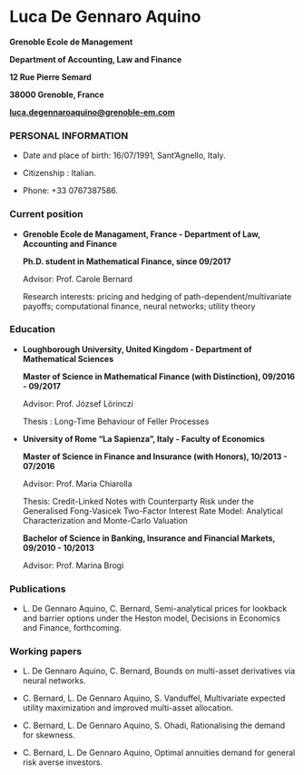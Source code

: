 # **Luca De Gennaro Aquino**

**Grenoble Ecole de Management**

**Department of Accounting, Law and Finance**

**12 Rue Pierre Semard**

**38000 Grenoble, France**

**luca.degennaroaquino@grenoble-em.com**

### PERSONAL INFORMATION	
- Date and place of birth: 16/07/1991, Sant’Agnello, Italy.

- Citizenship : Italian.

- Phone: +33 0767387586.


### Current position
- **Grenoble Ecole de Managament, France - Department of Law, Accounting and Finance**

    **Ph.D. student in Mathematical Finance, since 09/2017**
    
    Advisor: Prof. Carole Bernard
    
    Research interests: pricing and hedging of path-dependent/multivariate payoffs; computational finance, neural networks; utility theory


### Education
- **Loughborough University, United Kingdom - Department of Mathematical Sciences**

    **Master of Science in Mathematical Finance (with Distinction), 09/2016 - 09/2017**

    Advisor: Prof. József Lörinczi

    Thesis : Long-Time Behaviour of Feller Processes



-	**University of Rome “La Sapienza”, Italy - Faculty of Economics**

    **Master of Science in Finance and Insurance (with Honors), 10/2013 - 07/2016**

    Advisor: Prof. Maria Chiarolla

    Thesis: Credit-Linked Notes with Counterparty Risk under the Generalised Fong-Vasicek Two-Factor Interest Rate Model: Analytical Characterization and Monte-Carlo Valuation

    **Bachelor of Science in Banking, Insurance and Financial Markets, 09/2010 - 10/2013**

    Advisor: Prof. Marina Brogi
    
    
### Publications
- L. De Gennaro Aquino, C. Bernard, Semi-analytical prices for lookback and barrier options under the Heston model, Decisions in Economics and Finance, forthcoming.

### Working papers
- L. De Gennaro Aquino, C. Bernard, Bounds on multi-asset derivatives via neural networks.

- C. Bernard, L. De Gennaro Aquino, S. Vanduffel, Multivariate expected utility maximization and improved multi-asset allocation.

- C. Bernard, L. De Gennaro Aquino, S. Ohadi, Rationalising the demand for skewness.

- C. Bernard, L. De Gennaro Aquino, Optimal annuities demand for general risk averse investors.






















